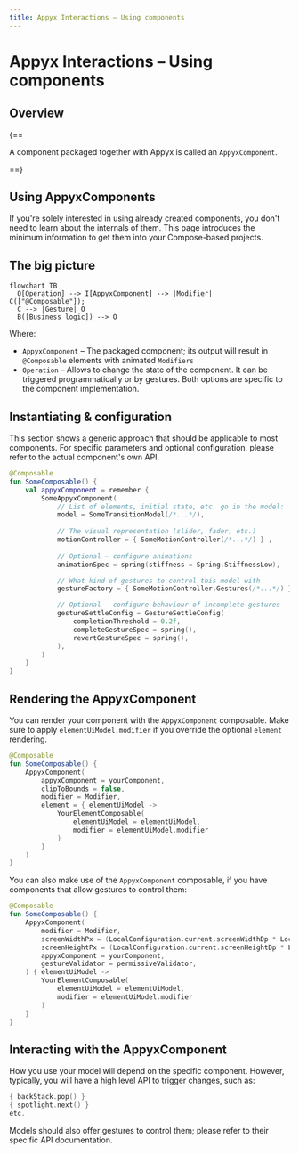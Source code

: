 ```yaml
---
title: Appyx Interactions – Using components
---
```


# Appyx Interactions – Using components

## Overview

{==

A component packaged together with Appyx is called an `AppyxComponent`. 

==}

## Using AppyxComponents

If you're solely interested in using already created components, you don't need to learn about the internals of them. This page introduces the minimum information to get them into your Compose-based projects.


## The big picture

``` mermaid
flowchart TB
  O[Operation] --> I[AppyxComponent] --> |Modifier| C(["@Composable"]);
  C --> |Gesture| O
  B([Business logic]) --> O
```

Where:

* `AppyxComponent` – The packaged component; its output will result in `@Composable` elements with animated `Modifiers`
* `Operation` – Allows to change the state of the component. It can be triggered programmatically or by gestures. Both options are specific to the component implementation.


## Instantiating & configuration

This section shows a generic approach that should be applicable to most components. For specific parameters and optional configuration, please refer to the actual component's own API.

```kotlin
@Composable
fun SomeComposable() {
    val appyxComponent = remember {
        SomeAppyxComponent(
            // List of elements, initial state, etc. go in the model:
            model = SomeTransitionModel(/*...*/),
            
            // The visual representation (slider, fader, etc.) 
            motionController = { SomeMotionController(/*...*/) } ,
            
            // Optional – configure animations
            animationSpec = spring(stiffness = Spring.StiffnessLow),

            // What kind of gestures to control this model with 
            gestureFactory = { SomeMotionController.Gestures(/*...*/) },

            // Optional – configure behaviour of incomplete gestures
            gestureSettleConfig = GestureSettleConfig(
                completionThreshold = 0.2f,
                completeGestureSpec = spring(),
                revertGestureSpec = spring(),
            ),
        )
    }
}
```

## Rendering the AppyxComponent

You can render your component with the `AppyxComponent` composable. Make sure to apply `elementUiModel.modifier`  if you override the optional `element` rendering.

```kotlin
@Composable
fun SomeComposable() {
    AppyxComponent(
        appyxComponent = yourComponent,
        clipToBounds = false,
        modifier = Modifier,
        element = { elementUiModel ->
            YourElementComposable(
                elementUiModel = elementUiModel,
                modifier = elementUiModel.modifier
            )
        }
    )
}
```

You can also make use of the `AppyxComponent` composable, if you have components that allow gestures to control them:

```kotlin
@Composable
fun SomeComposable() {
    AppyxComponent(
        modifier = Modifier,
        screenWidthPx = (LocalConfiguration.current.screenWidthDp * LocalDensity.current.density).roundToInt(),
        screenHeightPx = (LocalConfiguration.current.screenHeightDp * LocalDensity.current.density).roundToInt(),
        appyxComponent = yourComponent,
        gestureValidator = permissiveValidator,
    ) { elementUiModel ->
        YourElementComposable(
            elementUiModel = elementUiModel,
            modifier = elementUiModel.modifier
        )
    }
}
```

## Interacting with the AppyxComponent

How you use your model will depend on the specific component. However, typically, you will have a high level API to trigger changes, such as:

```kotlin
{ backStack.pop() }
{ spotlight.next() }
etc.
```

Models should also offer gestures to control them; please refer to their specific API documentation.
